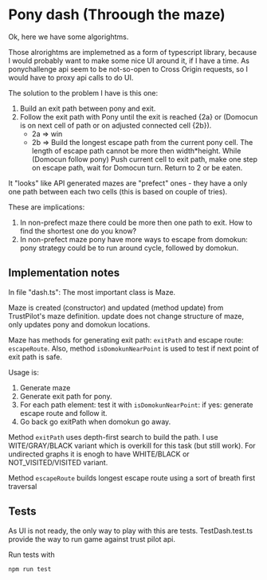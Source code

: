 Pony dash (Throough the maze)
=============================

Ok, here we have some algorightms.

Those alrorightms are implemetned as  a form of typescript library, because I would probably want to make some nice UI around it,
if I have a time. As ponychallenge api seem to be not-so-open to Cross Origin requests, so I would have to proxy api
calls to do UI.


The solution to the problem I have is this one:
1. Build an exit path between pony and exit.
2. Follow the exit path with Pony until the exit is reached {2a} or (Domocun is on next cell of path or on adjusted connected cell {2b}).
   - 2a => win
   - 2b => Build the longest escape path from the current pony cell. The length of escape path cannot be more then width*height.
      While (Domocun follow pony) Push current cell to exit path, make one step on escape path, wait for Domocun turn.
      Return to 2 or be eaten.


It "looks" like API generated mazes are "prefect" ones -  they have a only one path between each two cells 
(this is based on couple of tries).

These are implications:

1. In non-prefect maze there could be more then one path to exit. How to find the shortest one do you know? 
2. In non-prefect maze pony have more ways to escape from domokun: pony strategy could be to run around 
   cycle, followed by domokun.


Implementation notes
--------------------

In file "dash.ts":
The most important class is Maze.

Maze is created (constructor) and updated (method update) from TrustPilot's maze definition.
update does not change structure of maze, only updates pony and domokun locations.

Maze has methods for generating exit path: `exitPath` and escape route: `escapeRoute`. 
Also, method `isDomokunNearPoint` is used to test if next point of exit path is 
safe.

Usage is:

1. Generate maze
2. Generate exit path for pony.
3. For each path element: test it with `isDomokunNearPoint`: if yes: generate escape route and follow it.
4. Go back go exitPath when domokun go away.


Method `exitPath` uses depth-first search to build the path. I use 
WITE/GRAY/BLACK variant which is overkill for this task (but still work). For undirected
graphs it is enogh to have WHITE/BLACK or NOT_VISITED/VISITED variant.

Method `escapeRoute` builds longest escape route using a sort of breath first traversal

Tests
-----

As UI is not ready, the only way to play with this are tests.
TestDash.test.ts provide the way to run game against trust pilot api.

Run tests with
```
npm run test
```

